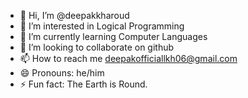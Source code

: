 - 👋 Hi, I’m @deepakkharoud
- 👀 I’m interested in Logical Programming
- 🌱 I’m currently learning Computer Languages
- 💞️ I’m looking to collaborate on github
- 📫 How to reach me deepakofficiallkh06@gmail.com
- 😄 Pronouns: he/him
- ⚡ Fun fact: The Earth is Round.

<!---
deepakkharoud/deepakkharoud is a ✨ special ✨ repository because its `README.md` (this file) appears on your GitHub profile.
You can click the Preview link to take a look at your changes.
--->
